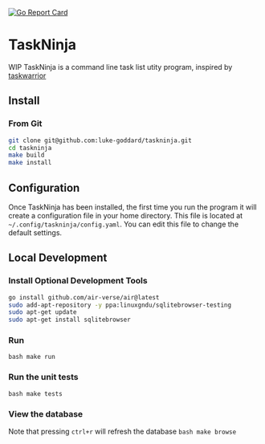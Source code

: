 [![Go Report Card](https://goreportcard.com/badge/github.com/luke-goddard/taskninja)](https://goreportcard.com/report/github.com/luke-goddard/taskninja)

# TaskNinja

WIP TaskNinja is a command line task list utity program, inspired by
[taskwarrior](https://github.com/GothenburgBitFactory/taskwarrior)

## Install

### From Git

```bash
git clone git@github.com:luke-goddard/taskninja.git
cd taskninja
make build
make install
```

## Configuration

Once TaskNinja has been installed, the first time you run the program it will
create a configuration file in your home directory. This file is located at
`~/.config/taskninja/config.yaml`. You can edit this file to change the default
settings.


## Local Development

### Install Optional Development Tools
```bash
go install github.com/air-verse/air@latest
sudo add-apt-repository -y ppa:linuxgndu/sqlitebrowser-testing
sudo apt-get update
sudo apt-get install sqlitebrowser
```

### Run
```bash make run ```

### Run the unit tests
```bash make tests ```

### View the database
Note that pressing `ctrl+r` will refresh the database
```bash make browse ```
